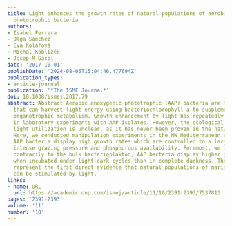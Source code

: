 ```yaml
---
title: Light enhances the growth rates of natural populations of aerobic anoxygenic
  phototrophic bacteria
authors:
- Isabel Ferrera
- Olga Sánchez
- Eva Kolářová
- Michal Koblížek
- Josep M Gasol
date: '2017-10-01'
publishDate: '2024-08-05T15:04:46.477694Z'
publication_types:
- article-journal
publication: '*The ISME Journal*'
doi: 10.1038/ismej.2017.79
abstract: Abstract Aerobic anoxygenic phototrophic (AAP) bacteria are microorganisms
  that can harvest light energy using bacteriochlorophyll a to supplement their predominantly
  organotrophic metabolism. Growth enhancement by light has repeatedly been demonstrated
  in laboratory experiments with AAP isolates. However, the ecological advantage of
  light utilization is unclear, as it has never been proven in the natural environment.
  Here, we conducted manipulation experiments in the NW Mediterranean and found that
  AAP bacteria display high growth rates which are controlled to a large extent by
  intense grazing pressure and phosphorous availability. Foremost, we found that,
  contrarily to the bulk bacterioplakton, AAP bacteria display higher growth rates
  when incubated under light-dark cycles than in complete darkness. These results
  represent the first direct evidence that natural populations of marine AAP bacteria
  can be stimulated by light.
links:
- name: URL
  url: https://academic.oup.com/ismej/article/11/10/2391-2393/7537813
pages: '2391-2393'
volume: '11'
number: '10'
---
```

